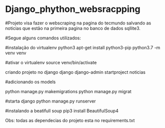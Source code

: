 # Django_phython_websracpping
#Projeto visa fazer o webscraping na pagina do tecmundo salvando as noticias que estão na primeira pagina no banco de dados sqllite3.

#Segue alguns comandos utilizados:

#instalação do virtualenv python3
apt-get install python3-pip
python3.7 -m venv venv

#ativar o virtualenv
source venv/bin/activate

criando projeto no django django 
django-admin startproject noticias

#adicionando os models

python manage.py makemigrations
python manage.py migrat

#starta django
python manage.py runserver

#instalando a beatifull soup
pip3 install BeautifulSoup4

Obs: todas as dependecias do projeto esta no requirements.txt
